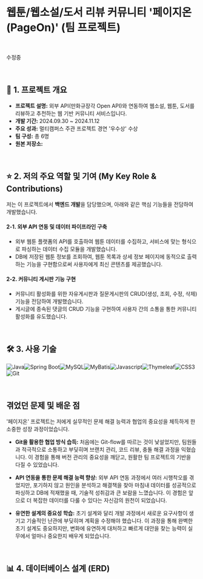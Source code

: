 # 웹툰/웹소설/도서 리뷰 커뮤니티 '페이지온(PageOn)' (팀 프로젝트)

<br>


수정중

<br>

## 📌 1. 프로젝트 개요

* **프로젝트 설명:** 외부 API(만화규장각 Open API)와 연동하여 웹소설, 웹툰, 도서를 리뷰하고 추천하는 웹 기반 커뮤니티 서비스입니다.
* **개발 기간:** 2024.09.30 ~ 2024.11.12
* **주요 성과:** 멀티캠퍼스 주관 프로젝트 경연 '우수상' 수상
* **팀 구성:** 총 6명
* **원본 저장소:** 

<br>

## ⭐ 2. 저의 주요 역할 및 기여 (My Key Role & Contributions)

저는 이 프로젝트에서 **백엔드 개발**을 담당했으며, 아래와 같은 핵심 기능들을 전담하여 개발했습니다.

#### 2-1. 외부 API 연동 및 데이터 파이프라인 구축
- 외부 웹툰 플랫폼의 API를 호출하여 웹툰 데이터를 수집하고, 서비스에 맞는 형식으로 파싱하는 데이터 수집 모듈을 개발했습니다.
- DB에 저장된 웹툰 정보를 조회하여, 웹툰 목록과 상세 정보 페이지에 동적으로 출력하는 기능을 구현함으로써 사용자에게 최신 콘텐츠를 제공했습니다.

#### 2-2. 커뮤니티 게시판 기능 구현
- 커뮤니티 활성화를 위한 자유게시판과 질문게시판의 CRUD(생성, 조회, 수정, 삭제) 기능을 전담하여 개발했습니다.
- 게시글에 종속된 댓글의 CRUD 기능을 구현하여 사용자 간의 소통을 통한 커뮤니티 활성화를 유도했습니다.

<br>

## 🛠️ 3. 사용 기술

<img alt="Java" src="https://raw.githubusercontent.com/selinakk/PageOn/18f08a2c8b9b0e908568bbd6bae120fef16cc134/src/main/resources/static/img/badge_java.svg"/><img alt="Spring Boot" src="https://raw.githubusercontent.com/selinakk/PageOn/18f08a2c8b9b0e908568bbd6bae120fef16cc134/src/main/resources/static/img/badge_springb.svg"/><img alt="MySQL" src="https://raw.githubusercontent.com/selinakk/PageOn/18f08a2c8b9b0e908568bbd6bae120fef16cc134/src/main/resources/static/img/badge_mysql.svg"/><img alt="MyBatis" src="https://raw.githubusercontent.com/selinakk/PageOn/ce18b96427488420bba1de1aabf585d334053b5e/src/main/resources/static/img/badge_mybatis.svg"/><img alt="Javascript" src="https://raw.githubusercontent.com/selinakk/PageOn/18f08a2c8b9b0e908568bbd6bae120fef16cc134/src/main/resources/static/img/badge_js.svg"/><img alt="Thymeleaf" src="https://raw.githubusercontent.com/selinakk/PageOn/18f08a2c8b9b0e908568bbd6bae120fef16cc134/src/main/resources/static/img/badge_thyme.svg"/><img alt="CSS3" src="https://raw.githubusercontent.com/selinakk/PageOn/18f08a2c8b9b0e908568bbd6bae120fef16cc134/src/main/resources/static/img/badge_css.svg"/><img alt="Git" src="https://raw.githubusercontent.com/selinakk/PageOn/18f08a2c8b9b0e908568bbd6bae120fef16cc134/src/main/resources/static/img/badge_git.svg"/>

<br>

## 겪었던 문제 및 배운 점

'페이지온' 프로젝트는 저에게 실무적인 문제 해결 능력과 협업의 중요성을 체득하게 한 소중한 성장 과정이었습니다.

* **Git을 활용한 협업 방식 습득:** 처음에는 Git-flow를 따르는 것이 낯설었지만, 팀원들과 적극적으로 소통하고 부딪히며 브랜치 관리, 코드 리뷰, 충돌 해결 과정을 익혔습니다. 이 경험을 통해 버전 관리의 중요성을 깨닫고, 원활한 팀 프로젝트의 기반을 다질 수 있었습니다.

* **API 연동을 통한 문제 해결 능력 향상:** 외부 API 연동 과정에서 여러 시행착오를 겪었지만, 포기하지 않고 원인을 분석하고 해결책을 찾아 마침내 데이터를 성공적으로 파싱하고 DB에 적재했을 때, 기술적 성취감과 큰 보람을 느꼈습니다. 이 경험은 앞으로 더 복잡한 데이터를 다룰 수 있다는 자신감의 원천이 되었습니다.

* **유연한 설계의 중요성 학습:** 초기 설계와 달리 개발 과정에서 새로운 요구사항이 생기고 기술적인 난관에 부딪히며 계획을 수정해야 했습니다. 이 과정을 통해 완벽한 초기 설계도 중요하지만, 변화에 유연하게 대처하고 빠르게 대안을 찾는 능력이 실무에서 얼마나 중요한지 배우게 되었습니다.

<br>

## 📊 4. 데이터베이스 설계 (ERD)


<br>

